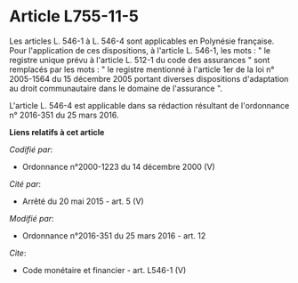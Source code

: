 # Article L755-11-5

Les articles L. 546-1 à L. 546-4 sont applicables en Polynésie française. Pour l'application de ces dispositions, à l'article
L. 546-1, les mots : " le registre unique prévu à l'article L. 512-1 du code des assurances " sont remplacés par les mots : "
le registre mentionné à l'article 1er de la loi n° 2005-1564 du 15 décembre 2005 portant diverses dispositions d'adaptation
au droit communautaire dans le domaine de l'assurance ". 

L'article L. 546-4 est applicable dans sa rédaction résultant de l'ordonnance n° 2016-351 du 25 mars 2016.

**Liens relatifs à cet article**

_Codifié par_:

  - Ordonnance n°2000-1223 du 14 décembre 2000 (V)

_Cité par_:

  - Arrêté du 20 mai 2015 - art. 5 (V)

_Modifié par_:

  - Ordonnance n°2016-351 du 25 mars 2016 - art. 12

_Cite_:

  - Code monétaire et financier - art. L546-1 (V)
